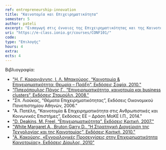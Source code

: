 ```yaml
---
ref: entrepreneurship-innovation
title: "Καινοτομία και Επιχειρηματικότητα"
semester: 5
author: pateli
excerpt: "Εισαγωγή στις έννοιες της Επιχειρηματικότητας και της Καινοτομίας. Eπιχειρηματικό περιβάλλον. Διαδικασία καινοτομίας και δημιουργικότητας. Μέθοδοι και εργαλεία μέτρησης καινοτομίας. Καινοτομία στην Ελλάδα. Κλειστή έναντι Ανοικτής Καινοτομίας. Σύλληψη Καινοτόμου Επιχειρηματικής Ιδέας. Επιλογή Βιώσιμου Επιχειρηματικού Μοντέλου. Επιχειρηματικό Πλάνο: Ανάπτυξη & Αξιολόγηση. Ίδρυση της επιχείρησης. Ανεύρεση Πόρων και Διαμόρφωση Συμφωνιών. Διερεύνηση Στρατηγικών Εξόδου. Η συμβολή της τεχνολογίας στην ανάπτυξη καινοτομίας. Διεθνής επιχειρηματικότητα και Μελέτες Περίπτωσης."
uri: "https://e-class.ionio.gr/courses/CONF101/"
code: 
type: "Επιλογής"
hours: 4
extra:
ects: 4
---
```



Βιβλιογραφία: 
  - ["Η. Γ. Καραγιάννης, Ι. Λ. Μπακούρος, “Καινοτομία & Επιχειρηματικότητα: Θεωρία – Πράξη”, Εκδόσεις Σοφία, 2010."](https://service.eudoxus.gr/search/#a/id:1104/0)
  - ["Πιπερόπουλος Πάνος Γ., “Επιχειρηματικότητα, καινοτομία και business clusters”, Εκδόσεις Σταμούλη, 2008."](https://service.eudoxus.gr/search/#a/id:23102/0)
  - "Σπ. Λιούκας, “Θέματα Επιχειρηματικότητας”, Εκδόσεις Οικονομικού Πανεπιστημίου Αθηνών, 2006."
  - "Α. Πατέλη, “Καινοτομία & Επιχειρηματικότητα στις Ανθρωπιστικές και Κοινωνικές Επιστήμες”, Εκδόσεις ΕΕ – Δράση ΜοΚΕ Ι.Π., 2014."
  - ["D. Deakins, Μ. Freel, “Επιχειρηματικότητα”, Εκδόσεις Κριτική, 2007."](https://service.eudoxus.gr/search/#a/id:11539/0)
  - ["White Margaret A., Bruton Garry D., “Η Στρατηγική Διαχείριση της Τεχνολογίας και της Καινοτομίας”, Εκδόσεις Κριτική, 2010."](https://service.eudoxus.gr/search/#a/id:11600/0)
  - ["Α. Κακούρης, «Εννοιολογικές Προσεγγίσεις στην Επιχειρηματικότητα Καινοτομίας», Εκδόσεις Δίαυλος, 2010"](https://service.eudoxus.gr/search/#a/id:12217/0)
